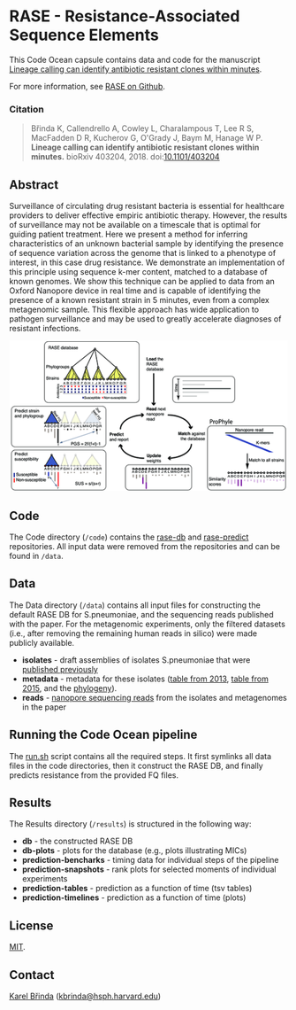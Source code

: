 # RASE - Resistance-Associated Sequence Elements

This Code Ocean capsule contains data and code for the manuscript [Lineage
calling can identify antibiotic resistant clones within
minutes](https://www.biorxiv.org/content/early/2018/08/29/403204).

For more information, see [RASE on Github](https://github.com/c2-d2/rase).

### Citation

> Břinda K, Callendrello A, Cowley L, Charalampous T, Lee R S, MacFadden D R,
> Kucherov G, O'Grady J, Baym M, Hanage W P. **Lineage calling can identify
> antibiotic resistant clones within minutes.** bioRxiv 403204, 2018.
> doi:[10.1101/403204](https://doi.org/10.1101/403204)

## Abstract

Surveillance of circulating drug resistant bacteria is essential for healthcare
providers to deliver effective empiric antibiotic therapy.  However, the
results of surveillance may not be available on a timescale that is optimal for
guiding patient treatment. Here we present a method for inferring
characteristics of an unknown bacterial sample by identifying the presence of
sequence variation across the genome that is linked to a phenotype of interest,
in this case drug resistance. We demonstrate an implementation of this
principle using sequence k-mer content, matched to a database of known genomes.
We show this technique can be applied to data from an Oxford Nanopore device in
real time and is capable of identifying the presence of a known resistant
strain in 5 minutes, even from a complex metagenomic sample. This flexible
approach has wide application to pathogen surveillance and may be used to
greatly accelerate diagnoses of resistant infections.

[![Overview of the RASE method](rase.png)](Figure_1.pdf)


## Code

The Code directory (`/code`) contains the [rase-db](http://github.com/c2-d2/rase-db)
and [rase-predict](http://github.com/c2-d2/rase-predict) repositories. All
input data were removed from the repositories and can be found in `/data`.

## Data

The Data directory (`/data`) contains all input files for constructing the default
RASE DB for S.pneumoniae, and the sequencing reads published with the paper.
For the metagenomic experiments, only the filtered datasets (i.e., after
removing the remaining human reads in silico) were made publicly available.

* **isolates** - draft assemblies of isolates S.pneumoniae that were [published
  previously](https://www.nature.com/articles/sdata201558)
* **metadata** - metadata for these isolates ([table from
  2013](https://www.ncbi.nlm.nih.gov/pmc/articles/PMC3725542/bin/NIHMS474991-supplement-2.xlsx),
  [table from 2015](https://www.nature.com/articles/sdata201558/tables/1), and
  the [phylogeny](https://datadryad.org/resource/doi:10.5061/dryad.t55gq/1)).
* **reads** - [nanopore sequencing reads](https://zenodo.org/record/1405173)
  from the isolates and metagenomes in the paper

## Running the Code Ocean pipeline

The [run.sh](run.sh) script contains all the required steps. It first symlinks
all data files in the code directories, then it construct the RASE DB, and
finally predicts resistance from the provided FQ files.

## Results

The Results directory (`/results`) is structured in the following way:

* **db** - the constructed RASE DB
* **db-plots** - plots for the database (e.g., plots illustrating MICs)
* **prediction-bencharks** - timing data for individual steps of the pipeline
* **prediction-snapshots** - rank plots for selected moments of individual
  experiments
* **prediction-tables** - prediction as a function of time (tsv tables)
* **prediction-timelines** - prediction as a function of time (plots)

## License

[MIT](LICENSE).


## Contact

[Karel Břinda](https://scholar.harvard.edu/brinda) (kbrinda@hsph.harvard.edu)

